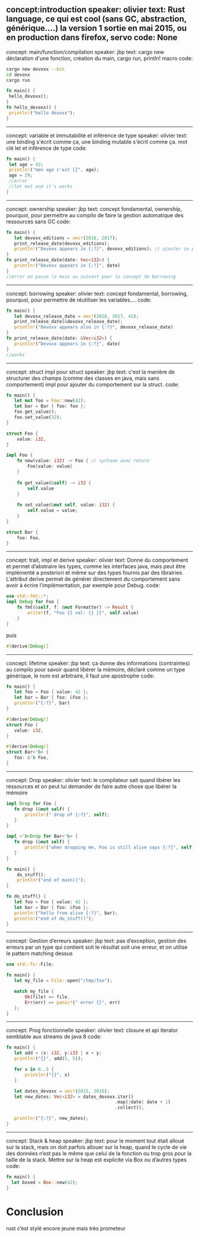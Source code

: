 concept:introduction
speaker: olivier
text: Rust language, ce qui est cool (sans GC, abstraction, générique....) la version 1 sortie en mai 2015, ou en production dans firefox, servo
code: None
---------------------------------
concept: main/function/compilation
speaker: jbp
text: cargo new déclaration d'une fonction, création du main, cargo run, println! macro
code:
```bash
cargo new devoxx --bin
cd devoxx
cargo run
```

```rust
fn main() {
 hello_devoxx();
}
fn hello_devoxx() {
 println!("hello devoxx");
}
```
---------------------------------
concept: variable et immutabilité et inférence de type
speaker: olivier
text: une binding s'écrit comme ça, une binding mutable s'écrit comme ça.
mot clé let et inférence de type
code:
```rust
fn main() {
 let age = 42;
 println!("mon age c'est {}", age);
 age = 29;
 //error
 //let mut and it's works
}
```
---------------------------------
concept: ownership
speaker: jbp
text: concept fondamental, ownership, pourquoi, pour permettre au compilo de faire la gestion automatique des ressources sans GC
code:
```rust
fn main() {
   let devoxx_editions = vec!(2016, 2017);
   print_release_date(devoxx_editions);
   println!("Devoxx appears in {:?}", devoxx_editions); // ajouter ce print après 
}
fn print_release_date(date: Vec<i32>) {
   println!("Devoxx appears in {:?}", date)
}
//error on passe la main au suivant pour le concept de borrowing
```
---------------------------------
concept: borrowing
speaker: olivier
text: concept fondamental, borrowing, pourquoi, pour permettre de réutiliser les variables....
code:
```rust
fn main() {
   let devoxx_release_date = vec!(2016, 2017, 42);
   print_release_date(&devoxx_release_date);
   println!("Devoxx appears also in {:?}", devoxx_release_date)
}
fn print_release_date(date: &Vec<i32>) {
   println!("Devoxx appears in {:?}", date)
}
//works
```
---------------------------------
concept: struct impl pour struct
speaker: jbp
text: c'est la manière de structurer des champs (comme des classes en java, mais sans comportement) impl pour ajouter du comportement sur la struct.
code:
```rust
fn main() {
   let mut foo = Foo::new(42);
   let bar = Bar { foo: foo };
   foo.get_value();
   foo.set_value(32);
}

struct Foo {
    value: i32,
}

impl Foo {
    fn new(value: i32) -> Foo { // syntaxe avec return
        Foo{value: value}
    }
    
    fn get_value(&self) -> i32 {
        self.value
    }
    
    fn set_value(&mut self, value: i32) {
        self.value = value;
    }
}

struct Bar {
    foo: Foo,
}
```
---------------------------------
concept: trait, impl et derive
speaker: olivier
text: Donne du comportement et permet d’abstraire les types, comme les interfaces java, mais peut être implémenté a posteriori et même sur des types fournis par des librairies.
L’attribut derive permet de générer directement du comportement sans avoir à écrire l’implémentation, par exemple pour Debug.
code:

```rust
use std::fmt::*;
impl Debug for Foo {
    fn fmt(&self, f: &mut Formatter) -> Result {
        write!(f, "Foo {{ val: {} }}", self.value)
    }
}
```

puis 
```rust
#[derive(Debug)]
```

---------------------------------
concept: lifetime
speaker: jbp
text: ça donne des informations (contraintes) au compilo pour savoir quand libérer la mémoire, déclaré comme un type générique,
le nom est arbitraire, il faut une apostrophe
code:
```rust
fn main() {
   let foo = Foo { value: 42 };
   let bar = Bar { foo: &foo };
   println!("{:?}", bar)
}

#[derive(Debug)]
struct Foo {
   value: i32,
}

#[derive(Debug)]
struct Bar<'b> {
   foo: &'b Foo,
}
```
---------------------------------
concept: Drop
speaker: olivier
text: le compilateur sait quand libérer les ressources et on peut lui demander de faire autre chose que libérer la mémoire

```rust
impl Drop for Foo {
   fn drop (&mut self) {
       println!(" drop of {:?}", self);
   }
}

impl <'b>Drop for Bar<'b> {
   fn drop (&mut self) {
       println!("when dropping me, Foo is still alive says {:?}", self);
   }
}

fn main() {
    do_stuff();
    println!("end of main()");
}

fn do_stuff() {
   let foo = Foo { value: 42 };
   let bar = Bar { foo: &foo };
   println!("hello from alive {:?}", bar);
   println!("end of do_stuff()");
}
```

---------------------------------
concept: Gestion d’erreurs
speaker: jbp
text: pas d’exception, gestion des erreurs par un type qui contient soit le résultat soit une erreur, et on utilise le pattern matching dessus
```rust
use std::fs::File;

fn main() {
   let my_file = File::open("/tmp/foo");

   match my_file {
       Ok(file) => file,
       Err(err) => panic!(" error {}", err)
   };
}
```

---------------------------------
concept: Prog fonctionnelle
speaker: olivier
text: closure et api iterator semblable aux streams de java 8
code: 
```rust
fn main() {
   let add = |x: i32, y:i32 | x + y;
   println!("{}", add(5, 5));

   for x in 0..5 {
       println!("{}", x)
   }

   let dates_devoxx = vec!(2015, 2016);
   let new_dates: Vec<i32> = dates_devoxx.iter()
                                         .map(|date| date + 1)
                                         .collect();

   println!("{:?}", new_dates);
}
```

---------------------------------
concept: Stack & heap
speaker: jbp
text: pour le moment tout était alloué sur la stack, mais on doit parfois allouer sur la heap, quand le cycle de vie des données n’est pas le même que celui de la fonction ou trop gros pour la taille de la stack. Mettre sur la heap est explicite via Box ou d’autres types
code: 
```rust
fn main() {
  let boxed = Box::new(42);
}
```

Conclusion
===

rust c’est stylé
encore jeune mais très prometeur
